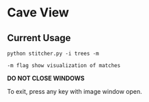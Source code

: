 # Cave View

## Current Usage

```
python stitcher.py -i trees -m
```

`-m flag show visualization of matches`

**DO NOT CLOSE WINDOWS**

To exit, press any key with image window open.
